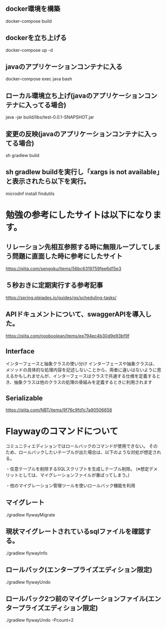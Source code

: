 ## docker環境を構築
docker-compose build

## dockerを立ち上げる
docker-compose up -d

## javaのアプリケーションコンテナに入る
docker-compose exec java bash

## ローカル環境立ち上げ(javaのアプリケーションコンテナに入ってる場合)
java -jar build/libs/test-0.0.1-SNAPSHOT.jar

## 変更の反映(javaのアプリケーションコンテナに入ってる場合)
sh gradlew build

## sh gradlew buildを実行し「xargs is not available」と表示されたら以下を実行。
microdnf install findutils

# 勉強の参考にしたサイトは以下になります。

## リレーション先相互参照する時に無限ループしてしまう問題に直面した時に参考にしたサイト
https://qiita.com/sengoku/items/56bc6319759fee6d15e3

## ５秒おきに定期実行する参考記事
https://spring.pleiades.io/guides/gs/scheduling-tasks/

## APIドキュメントについて、swaggerAPIを導入した。
https://qiita.com/nooboolean/items/ee794ec4b30d9e93bf9f

## Interface
インターフェースと抽象クラスの使い分け
インターフェースや抽象クラスは、メソッドの具体的な処理内容を記述しないことから、両者に違いはないように思えるかもしれませんが、インターフェースはクラスで共通する仕様を定義するとき、抽象クラスは他のクラスの処理の骨組みを定義するときに利用されます

## Serializable
https://qiita.com/NBT/items/9f76c9fd1c7a90506658

# Flaywayのコマンドについて
コミュニティエディションではロールバックのコマンドが使用できない。
そのため、ロールバックしたいテーブルが出た場合は、以下のような対処が想定される。

・任意テーブルを削除するSQLスクリプトを生成しテーブル削除。
(※想定デメリットとしては、マイグレーションファイルが重ばってしまう。)

・他のマイグレーション管理ツールを使いロールバック機能を利用

## マイグレート
./gradlew flywayMigrate

## 現状マイグレートされているsqlファイルを確認する。
./gradlew flywayInfo

## ロールバック(エンタープライズエディション限定)
./gradlew flywayUndo

## ロールバック2つ前のマイグレーションファイル(エンタープライズエディション限定)
./gradlew flywayUndo -Pcount=2
